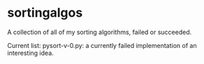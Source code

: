 # sortingalgos
A collection of all of my sorting algorithms, failed or succeeded.

Current list: 
pysort-v-0.py: a currently failed implementation of an interesting idea.
